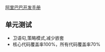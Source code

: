 [阿里巴巴开发手册](https://developer.aliyun.com/article/656256)
## 单元测试
- 卫语句,策略模式,减少嵌套
- 核心代码覆盖率100%，所有代码覆盖率70%
